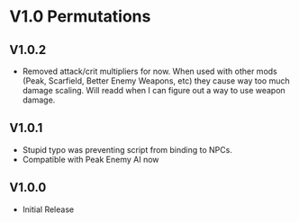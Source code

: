 # V1.0 Permutations

## V1.0.2
* Removed attack/crit multipliers for now. When used with other mods (Peak, Scarfield, Better Enemy Weapons, etc) they cause way too much damage scaling. Will readd when I can figure out a way to use weapon damage.

## V1.0.1
* Stupid typo was preventing script from binding to NPCs.
* Compatible with Peak Enemy AI now

## V1.0.0
* Initial Release